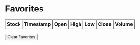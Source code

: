 <html>
<head>
    <title>Favorites</title>
    <style>
        table {
            border-collapse: collapse;
        }
        th, td {
            border: 1px solid black;
            padding: 5px;
        }
    </style>
    <script src="https://code.jquery.com/jquery-3.6.0.min.js"></script>
</head>
<body>
    <h1>Favorites</h1>
    <table id="favorites-table">
        <thead>
            <tr>
                <th>Stock</th>
                <th>Timestamp</th>
                <th>Open</th>
                <th>High</th>
                <th>Low</th>
                <th>Close</th>
                <th>Volume</th>
            </tr>
        </thead>
        <tbody>
            <!-- The table body will be populated with favorited stocks -->
        </tbody>
    </table>
    <button onclick="clearLocalStorage()">Clear Favorites</button>
    <script>
        var favorites = [];$(document).ready(function() {
            loadFavoritesFromLocalStorage();
            renderTable();
        });
        function loadFavoritesFromLocalStorage() {
            var storedFavorites = localStorage.getItem("favorites");
            if (storedFavorites) {
                favorites = JSON.parse(storedFavorites);
            }
        }
        function renderTable() {
            var $tableBody = $("#favorites-table tbody"); $tableBody.empty();
            for (var i = 0; i < favorites.length; i++) {
                var stockData = favorites[i];
                var symbol = stockData.symbol || "";
                var timestamp = stockData.timestamp || "";
                var open = stockData.open || "";
                var high = stockData.high || "";
                var low = stockData.low || "";
                var close = stockData.close || "";
                var volume = stockData.volume || "";
                var tableRow = "<tr>" +
                    "<td>" + symbol + "</td>" +
                    "<td>" + timestamp + "</td>" +
                    "<td>" + open + "</td>" +
                    "<td>" + high + "</td>" +
                    "<td>" + low + "</td>" +
                    "<td>" + close + "</td>" +
                    "<td>" + volume + "</td>" +
                    "</tr>";$tableBody.append(tableRow);
            }
        }
        function clearLocalStorage() {
            favorites = [];
            localStorage.removeItem("favorites");
            renderTable();
        }
    </script>
</body>
</html>